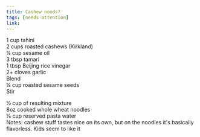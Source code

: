 ```yaml
---
title: Cashew noods?
tags: [needs-attention]
link: 
---
```

1 cup tahini  
2 cups roasted cashews (Kirkland)  
¼ cup sesame oil  
3 tbsp tamari  
1 tbsp Beijing rice vinegar  
2+ cloves garlic  
Blend  
¼ cup roasted sesame seeds  
Stir

½ cup of resulting mixture  
8oz cooked whole wheat noodles  
⅛ cup reserved pasta water  
Notes: cashew stuff tastes nice on its own, but on the noodles it's basically flavorless. Kids seem to like it

